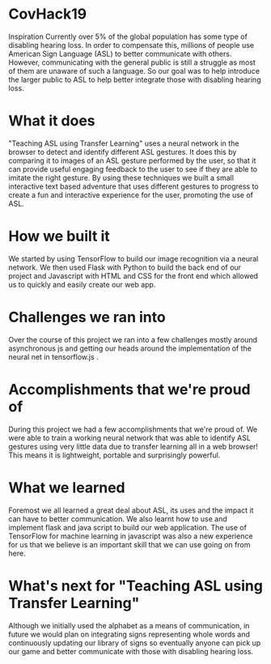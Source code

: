 
# CovHack19
Inspiration
Currently over 5% of the global population has some type of disabling hearing loss. In order to compensate this, millions of people use American Sign Language (ASL) to better communicate with others. However, communicating with the general public is still a struggle as most of them are unaware of such a language. So our goal was to help introduce the larger public to ASL to help better integrate those with disabling hearing loss.

# What it does
"Teaching ASL using Transfer Learning" uses a neural network in the browser to detect and identify different ASL gestures. It does this by comparing it to images of an ASL gesture performed by the user, so that it can provide useful engaging feedback to the user to see if they are able to imitate the right gesture. By using these techniques we built a small interactive text based adventure that uses different gestures to progress to create a fun and interactive experience for the user, promoting the use of ASL.

# How we built it
We started by using TensorFlow to build our image recognition via a neural network. We then used Flask with Python to build the back end of our project and Javascript with HTML and CSS for the front end which allowed us to quickly and easily create our web app.

# Challenges we ran into
Over the course of this project we ran into a few challenges mostly around asynchronous js and getting our heads around the implementation of the neural net in tensorflow.js .

# Accomplishments that we're proud of
During this project we had a few accomplishments that we're proud of. We were able to train a working neural network that was able to identify ASL gestures using very little data due to transfer learning all in a web browser! This means it is lightweight, portable and surprisingly powerful.

# What we learned
Foremost we all learned a great deal about ASL, its uses and the impact it can have to better communication. We also learnt how to use and implement flask and java script to build our web application. The use of TensorFlow for machine learning in javascript was also a new experience for us that we believe is an important skill that we can use going on from here.

# What's next for "Teaching ASL using Transfer Learning"
Although we initially used the alphabet as a means of communication, in future we would plan on integrating signs representing whole words and continuously updating our library of signs so eventually anyone can pick up our game and better communicate with those with disabling hearing loss.
